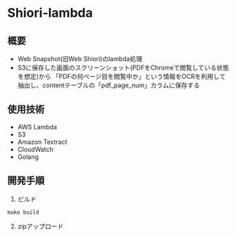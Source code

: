 # Shiori-lambda
## 概要
- Web Snapshot(旧Web Shiori)のlambda処理
- S3に保存した画面のスクリーンショット(PDFをChromeで閲覧している状態を想定)から
「PDFの何ページ目を閲覧中か」という情報をOCRを利用して抽出し、contentテーブルの「pdf_page_num」カラムに保存する
## 使用技術
- AWS Lambda
- S3
- Amazon Textract
- CloudWatch 
- Golang

## 開発手順
1. ビルド
```shell
make build
```

2. zipアップロード
